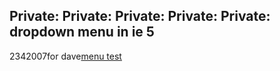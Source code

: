 <article><h2>Private: Private: Private: Private: Private: dropdown menu in ie 5</h2><time><span class="day">23</span><span class="month">4</span><span class="year">2007</span></time>for dave<a href='http://www.wnas.nl/wp-content/uploads/2007/04/menutest.html' title='menu test'>menu test</a><code></code></article>